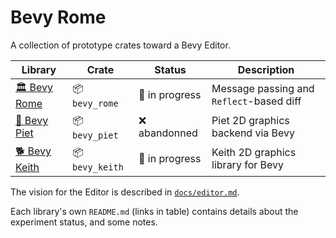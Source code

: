 # Bevy Rome

A collection of prototype crates toward a Bevy Editor.

| Library | Crate | Status | Description |
|---|---|---|---|
| [🏛️ Bevy Rome](./bevy_rome/) | 📦 `bevy_rome` | 🚧 in progress | Message passing and `Reflect`-based diff |
| [🎨 Bevy Piet](./bevy_piet/) | 📦 `bevy_piet` | ❌ abandonned | Piet 2D graphics backend via Bevy |
| [🐕 Bevy Keith](./bevy_keith/) | 📦 `bevy_keith` | 🚧 in progress | Keith 2D graphics library for Bevy |

The vision for the Editor is described in [`docs/editor.md`](./docs/editor.md).

Each library's own `README.md` (links in table) contains details about the experiment status, and some notes.
